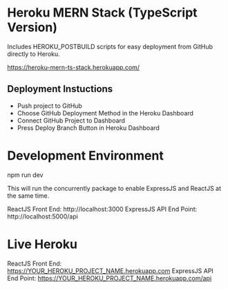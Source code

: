 # Heroku MERN Stack (TypeScript Version)

Includes HEROKU_POSTBUILD scripts for easy deployment from GitHub directly to Heroku.

https://heroku-mern-ts-stack.herokuapp.com/

## Deployment Instuctions

- Push project to GitHub
- Choose GitHub Deployment Method in the Heroku Dashboard
- Connect GitHub Project to Dashboard
- Press Deploy Branch Button in Heroku Dashboard

# Development Environment

npm run dev

This will run the concurrently package to enable ExpressJS and ReactJS at the same time.

ReactJS Front End: http://localhost:3000
ExpressJS API End Point: http://localhost:5000/api

# Live Heroku

ReactJS Front End: https://YOUR_HEROKU_PROJECT_NAME.herokuapp.com
ExpressJS API End Point: https://YOUR_HEROKU_PROJECT_NAME.herokuapp.com/api
